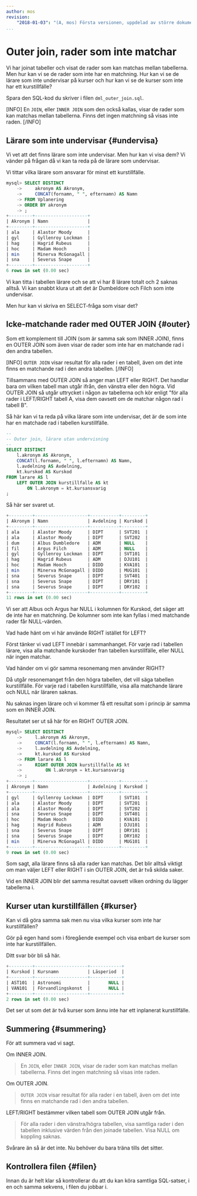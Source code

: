 ```yaml
---
author: mos
revision:
    "2018-01-03": "(A, mos) Första versionen, uppdelad av större dokument."
...
```

Outer join, rader som inte matchar
==================================

Vi har joinat tabeller och visat de rader som kan matchas mellan tabellerna. Men hur kan vi se de rader som inte har en matchning. Hur kan vi se de lärare som inte undervisar på kurser och hur kan vi se de kurser som inte har ett kurstillfälle?

Spara den SQL-kod du skriver i filen `dml_outer_join.sql`.

[INFO]
En `JOIN`, eller `INNER JOIN` som den också kallas, visar de rader som kan matchas mellan tabellerna. Finns det ingen matchning så visas inte raden.
[/INFO]



Lärare som inte undervisar {#undervisa}
----------------------------------

Vi vet att det finns lärare som inte undervisar. Men hur kan vi visa dem? Vi vänder på frågan då vi kan ta reda på de lärare som undervisar.

Vi tittar vilka lärare som ansvarar för minst ett kurstillfälle.

```sql
mysql> SELECT DISTINCT
    ->     akronym AS Akronym,
    ->     CONCAT(fornamn, " ", efternamn) AS Namn
    -> FROM Vplanering
    -> ORDER BY akronym
    -> ;
+---------+--------------------+
| Akronym | Namn               |
+---------+--------------------+
| ala     | Alastor Moody      |
| gyl     | Gyllenroy Lockman  |
| hag     | Hagrid Rubeus      |
| hoc     | Madam Hooch        |
| min     | Minerva McGonagall |
| sna     | Severus Snape      |
+---------+--------------------+
6 rows in set (0.00 sec)
```

Vi kan titta i tabellen lärare och se att vi har 8 lärare totalt och 2 saknas alltså. Vi kan snabbt klura ut att det är Dumbeldore och Filch som inte undervisar.

Men hur kan vi skriva en SELECT-fråga som visar det?



Icke-matchande rader med OUTER JOIN {#outer}
----------------------------------

Som ett komplement till JOIN (som är samma sak som INNER JOIN), finns en OUTER JOIN som även visar de rader som inte har en matchande rad i den andra tabellen.

[INFO]
`OUTER JOIN` visar resultat för alla rader i en tabell, även om det inte finns en matchande rad i den andra tabellen.
[/INFO]

Tillsammans med OUTER JOIN så anger man LEFT eller RIGHT. Det handlar bara om vilken tabell man utgår ifrån, den vänstra eller den högra. Vid OUTER JOIN så utgår uttrycket i någon av tabellerna och kör enligt "för alla rader i LEFT/RIGHT tabell A, visa dem oavsett om de matchar någon rad i tabell B".

Så här kan vi ta reda på vilka lärare som inte undervisar, det är de som inte har en matchade rad i tabellen kurstillfälle.

```sql
--
-- Outer join, lärare utan undervisning
--
SELECT DISTINCT
	l.akronym AS Akronym,
    CONCAT(l.fornamn, " ", l.efternamn) AS Namn,
	l.avdelning AS Avdelning,
    kt.kurskod AS Kurskod
FROM larare AS l
	LEFT OUTER JOIN kurstillfalle AS kt
		ON l.akronym = kt.kursansvarig
;
```

Så här ser svaret ut.

```sql
+---------+--------------------+-----------+---------+
| Akronym | Namn               | Avdelning | Kurskod |
+---------+--------------------+-----------+---------+
| ala     | Alastor Moody      | DIPT      | SVT201  |
| ala     | Alastor Moody      | DIPT      | SVT202  |
| dum     | Albus Dumbledore   | ADM       | NULL    |
| fil     | Argus Filch        | ADM       | NULL    |
| gyl     | Gyllenroy Lockman  | DIPT      | SVT101  |
| hag     | Hagrid Rubeus      | ADM       | DJU101  |
| hoc     | Madam Hooch        | DIDD      | KVA101  |
| min     | Minerva McGonagall | DIDD      | MUG101  |
| sna     | Severus Snape      | DIPT      | SVT401  |
| sna     | Severus Snape      | DIPT      | DRY101  |
| sna     | Severus Snape      | DIPT      | DRY102  |
+---------+--------------------+-----------+---------+
11 rows in set (0.00 sec)
```

Vi ser att Albus och Argus har NULL i kolumnen för Kurskod, det säger att de inte har en matchning. De kolumner som inte kan fyllas i med matchande rader får NULL-värden.

Vad hade hänt om vi här använde RIGHT istället för LEFT?

Först tänker vi vad LEFT innebär i sammanhanget. För varje rad i tabellen lärare, visa alla matchande kurskoder fran tabellen kurstillfälle, eller NULL när ingen matchar.

Vad händer om vi gör samma resonemang men använder RIGHT?

Då utgår resonemanget från den högra tabellen, det vill säga tabellen kurstillfälle. För varje rad i tabellen kurstillfälle, visa alla matchande lärare och NULL när läraren saknas.

Nu saknas ingen lärare och vi kommer få ett resultat som i princip är samma som en INNER JOIN.

Resultatet ser ut så här för en RIGHT OUTER JOIN.

```sql
mysql> SELECT DISTINCT
    ->     l.akronym AS Akronym,
    ->     CONCAT(l.fornamn, " ", l.efternamn) AS Namn,
    ->     l.avdelning AS Avdelning,
    ->     kt.kurskod AS Kurskod
    -> FROM larare AS l
    ->     RIGHT OUTER JOIN kurstillfalle AS kt
    ->         ON l.akronym = kt.kursansvarig
    -> ;
+---------+--------------------+-----------+---------+
| Akronym | Namn               | Avdelning | Kurskod |
+---------+--------------------+-----------+---------+
| gyl     | Gyllenroy Lockman  | DIPT      | SVT101  |
| ala     | Alastor Moody      | DIPT      | SVT201  |
| ala     | Alastor Moody      | DIPT      | SVT202  |
| sna     | Severus Snape      | DIPT      | SVT401  |
| hoc     | Madam Hooch        | DIDD      | KVA101  |
| hag     | Hagrid Rubeus      | ADM       | DJU101  |
| sna     | Severus Snape      | DIPT      | DRY101  |
| sna     | Severus Snape      | DIPT      | DRY102  |
| min     | Minerva McGonagall | DIDD      | MUG101  |
+---------+--------------------+-----------+---------+
9 rows in set (0.00 sec)
```

Som sagt, alla lärare finns så alla rader kan matchas. Det blir alltså viktigt om man väljer LEFT eller RIGHT i sin OUTER JOIN, det är två skilda saker.

Vid en INNER JOIN blir det samma resultat oavsett vilken ordning du lägger tabellerna i.



Kurser utan kurstillfällen {#kurser}
----------------------------------

Kan vi då göra samma sak men nu visa vilka kurser som inte har kurstillfällen?

Gör på egen hand som i föregående exempel och visa enbart de kurser som inte har kurstillfällen.

Ditt svar bör bli så här.

```sql
+---------+--------------------+------------+
| Kurskod | Kursnamn           | Läsperiod  |
+---------+--------------------+------------+
| AST101  | Astronomi          |       NULL |
| VAN101  | Förvandlingskonst  |       NULL |
+---------+--------------------+------------+
2 rows in set (0.00 sec)
```

Det ser ut som det är två kurser som ännu inte har ett inplanerat kurstillfälle.



Summering {#summering}
----------------------------------

För att summera vad vi sagt.

Om INNER JOIN.

> En `JOIN`, eller `INNER JOIN`, visar de rader som kan matchas mellan tabellerna. Finns det ingen matchning så visas inte raden.

Om OUTER JOIN.

> `OUTER JOIN` visar resultat för alla rader i en tabell, även om det inte finns en matchande rad i den andra tabellen.

LEFT/RIGHT bestämmer vilken tabell som OUTER JOIN utgår från.

> För alla rader i den vänstra/högra tabellen, visa samtliga rader i den tabellen inklusive värden från den joinade tabellen. Visa NULL om koppling saknas.

Svårare än så är det inte. Nu behöver du bara träna tills det sitter.



Kontrollera filen {#filen}
----------------------------------

Innan du är helt klar så kontrollerar du att du kan köra samtliga SQL-satser, i en och samma sekvens, i filen du jobbar i.
